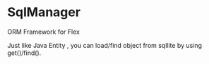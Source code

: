 SqlManager
==========

ORM Framework for Flex

Just like Java Entity , you can load/find object from sqllite by using get()/find(). 
